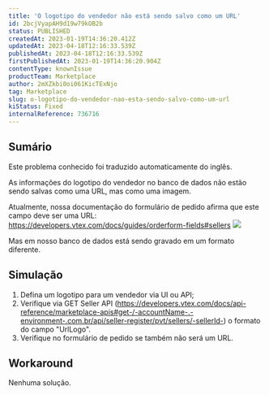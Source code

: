 ```yaml
---
title: 'O logotipo do vendedor não está sendo salvo como um URL'
id: 2bcjVyapAH9d19w79kOB2b
status: PUBLISHED
createdAt: 2023-01-19T14:36:20.412Z
updatedAt: 2023-04-18T12:16:33.539Z
publishedAt: 2023-04-18T12:16:33.539Z
firstPublishedAt: 2023-01-19T14:36:20.904Z
contentType: knownIssue
productTeam: Marketplace
author: 2mXZkbi0oi061KicTExNjo
tag: Marketplace
slug: o-logotipo-do-vendedor-nao-esta-sendo-salvo-como-um-url
kiStatus: Fixed
internalReference: 736716
---
```


## Sumário

<div class="alert alert-info">
  <p>Este problema conhecido foi traduzido automaticamente do inglês.</p>
</div>



As informações do logotipo do vendedor no banco de dados não estão sendo salvas como uma URL, mas como uma imagem.

Atualmente, nossa documentação do formulário de pedido afirma que este campo deve ser uma URL:
https://developers.vtex.com/docs/guides/orderform-fields#sellers
 ![](https://vtexhelp.zendesk.com/attachments/token/SNx3LvZCcZAZHXrEnMaa5EUkh/?name=image.png)

Mas em nosso banco de dados está sendo gravado em um formato diferente.



##

## Simulação



1. Defina um logotipo para um vendedor via UI ou API;
2. Verifique via GET Seller API (https://developers.vtex.com/docs/api-reference/marketplace-apis#get-/-accountName-.-environment-.com.br/api/seller-register/pvt/sellers/-sellerId-) o formato do campo "UrlLogo".
3. Verifique no formulário de pedido se também não será um URL.


##

## Workaround


Nenhuma solução.




